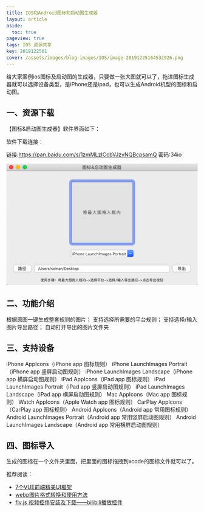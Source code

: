 ```yaml
---
title: IOS和Android图标和启动图生成器
layout: article
aside:
  toc: true
pageview: true
tags: IOS 资源共享
key: 2019122501
cover: /assets/images/blog-images/IOS/image-20191225164532926.png
---
```


给大家案例ios图标及启动图的生成器，只要做一张大图就可以了，拖进图标生成器就可以选择设备类型，是iPhone还是ipad，也可以生成Android机型的图标和启动图。

## 一、资源下载

【图标&启动图生成器】软件界面如下：

软件下载连接：

链接:https://pan.baidu.com/s/1zmMLzICcbVJzvNQBcpsamQ  密码:34io



![image-20191225164532926](/assets/images/blog-images/IOS/image-20191225164532926.png)

## 二、功能介绍

根据原图一键生成整套规则的图片；
支持选择所需要的平台规则；
支持选择/输入图片导出路径；
自动打开导出的图片文件夹

## 三、支持设备

iPhone AppIcons（iPhone app 图标规则）
iPhone LaunchImages Portrait（iPhone app 竖屏启动图规则）
iPhone LaunchImages Landscape（iPhone app 横屏启动图规则）
iPad AppIcons（iPad app 图标规则）
iPad LaunchImages Portrait（iPad app 竖屏启动图规则）
iPad LaunchImages Landscape（iPad app 横屏启动图规则）
Mac AppIcons（Mac app 图标规则）
Watch AppIcons（Apple Watch app 图标规则）
CarPlay AppIcons（CarPlay app 图标规则）
Android AppIcons（Android app 常用图标规则）
Android LaunchImages Portrait（Android app 常用竖屏启动图规则）
Android LaunchImages Landscape（Android app 常用横屏启动图规则）

## 四、图标导入

生成的图标在一个文件夹里面，把里面的图标拖拽到xcode的图标文件就可以了。



推荐阅读：

- [7个VUE前端精美UI框架](https://muitlog.com/2019/12/05/7vue-ui.html)
- [webp图片格式转换和使用方法](https://muitlog.com/2019/11/22/webp图片格式转换和使用方法.html)
- [flv.js 视频控件安装及下载——bilibili播放控件](https://muitlog.com/2019/11/21/flv.js-视频控件安装及下载-bilibili.html)